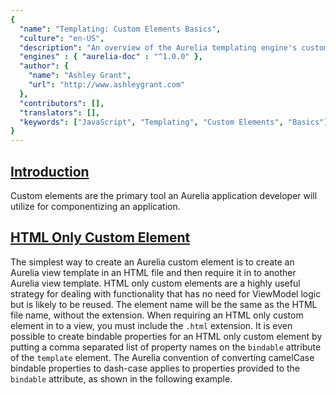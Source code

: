 ```yaml
---
{
  "name": "Templating: Custom Elements Basics",
  "culture": "en-US",
  "description": "An overview of the Aurelia templating engine's custom element functionality basics. Custom Elements are used to add custom components to Aurelia applications.",
  "engines" : { "aurelia-doc" : "^1.0.0" },
  "author": {
  	"name": "Ashley Grant",
  	"url": "http://www.ashleygrant.com"
  },
  "contributors": [],
  "translators": [],
  "keywords": ["JavaScript", "Templating", "Custom Elements", "Basics"]
}
---
```

## [Introduction](aurelia-doc://section/1/version/1.0.0)

Custom elements are the primary tool an Aurelia application developer will utilize for componentizing an application.

## [HTML Only Custom Element](aurelia-doc://section/2/version/1.0.0)

The simplest way to create an Aurelia custom element is to create an Aurelia view template in an HTML file and then require it in to another Aurelia view template. HTML only custom elements are a highly useful strategy for dealing with functionality that has no need for ViewModel logic but is likely to be reused. The element name will be the same as the HTML file name, without the extension. When requiring an HTML only custom element in to a view, you must include the `.html` extension.  It is even possible to create bindable properties for an HTML only custom element by putting a comma separated list of property names on the `bindable` attribute of the `template` element. The Aurelia convention of converting camelCase bindable properties to dash-case applies to properties provided to the `bindable` attribute, as shown in the following example.

<code-listing heading="hello-world.html">
  <source-code lang="HTML">
    <template bindable="firstName, lastName">
      Hello, ${firstName} ${lastName}!
    </template>
  </source-code>
</code-listing>

<code-listing heading="app.html">
  <source-code lang="HTML">
    <template>
      <require from="./hello-world.html"></require>

      <hello-world first-name="Albert" last-name="Einstein"></hello-world>
    </template>
  </source-code>
</code-listing>

HTML only custom elements may require in other custom elements and attributes as well as utilizing any other view resource just like any other Aurelia component may. HTML only custom elements also support explicit two-way databinding for properties, though it is not possible to create properties that default to two-way databinding with HTML only custom elements. For that type of functionality, you will need to provide a ViewModel for your custom element.

The following example shows an Aurelia view utilzing two-way databinding to an example HTML only custom element. The example HTML only custom element itself requires in other custom elements, and utilizes two-way databinding to those custom elements. Note that it is possible to use the full power of Aurelia's templating engine from an HTML custom element, such as using the `debounce` binding behavior.

<code-listing heading="app.html">
  <source-code lang="HTML">
    <template>
      <require from="./example.html"></require>

      Hello, ${guest}!
      <example name.two-way="guest"></example>
    </template>
  </source-code>
</code-listing>

<code-listing heading="example.html">
  <source-code lang="HTML">
    <template bindable="name">
      <require from="./yes-or-no.html"></require>
      <require from="./say-goodbye.html"></require>

      <p>What is your name? <input type="text" value.bind="name & debounce" /></p>
      <yes-or-no question="Are you leaving?" answer.two-way="sayGoodbye"></yes-or-no>
      <say-goodbye if.bind="sayGoodbye" name.bind="name"></say-goodbye>
    </template>
  </source-code>
</code-listing>

<code-listing heading="yes-or-no.html">
  <source-code lang="HTML">
    <template bindable="question, answer">
      <p>
        ${question} <input type="checkbox" checked.bind="answer" />
      </p>
    </template>
  </source-code>
</code-listing>

<code-listing heading="say-goodbye.html">
  <source-code lang="HTML">
    <template bindable="name">
      Goodbye, ${name}!
    </template>
  </source-code>
</code-listing>

## [Custom Element Basics](aurelia-doc://section/3/version/1.0.0)

 Creating custom elements using Aurelia is extremely simple. Simply creating a JavaScript and HTML file pair with the same name is all that is necessary to create an Aurelia custom element. The HTML file must contain an Aurelia template wrapped in a `template` element. The JavaScript file must export a JavaScript class. Aurelia's standard naming convention for custom element VM classes is to append `CustomElement` to the end of the class name, e.g. `SecretMessageCustomElement`. Aurelia will take the JavaScript class name, strip `CustomElement` from the end, and convert it from InitCaps to dash-case for the custom element's name. Note that this means it is possible for the custom element name to not match the file name. Thus, it is recommended to name your custom element files to match the custom element name. It is acceptable to export more than one class from the JavaScript file for a custom element. Aurelia will use the first class exported from the file as the custom element's view-model (VM). Note that each instance of a custom element will receive its own separate VM instance.


Custom elements are not allowed to be self-closing. This means that `<secret-message />` will not work. When using a custom element, you must provide a closing tag as shown in `app.html` below.

 <code-listing heading="secret-message${context.language.fileExtension}">
  <source-code lang="ES 2015/2016">
    export class SecretMessageCustomElement {
      secretMessage = 'Be sure to drink your Ovaltine!';
    }
  </source-code>
  <source-code lang="Typescript">
    export class SecretMessageCustomElement {
      secretMessage:string = 'Be sure to drink your Ovaltine!';
    }
  </source-code>
</code-listing>

<code-listing heading="secret-message.html">
  <source-code lang="HTML">
    <template>
      ${secretMessage}
    </template>
  </source-code>
</code-listing>

<code-listing heading="app.html">
  <source-code lang="HTML">
    <template>
      <require from="./secret-message"></require>

      And now, it's time for a secret message: <secret-message></secret-message>
    </template>
  </source-code>
</code-listing>

It is also possible to explicitly name your custom element by using the `customElement` decorator on the VM class. Simply pass a string to this decorator with the exact name you wish to use for your custom element. Aurelia will not convert the string you pass it to dash-case. This means that `@customElement('SecretMessage')` is not converted to `secret-message` but to `secretmessage`. If any uppercase letters are passed to the decorator and development logging is enabled, Aurelia will log a message alerting you that it has lowercased the name. This is because the DOM is not case-sensitive. Thus you must be explicit about any dashes in the attribute name when using this decorator, e.g. `@customElement('secret-message')`.

Aurelia custom elements do not need to follow the naming conventions for Web Components custom elements. Namely, Aurelia allows you to create custom elements that do not have a dash in their name. This is because the Web Components specs reserve all single-word element names for the browser. Thus, you are free to create a `foo` custom element with Aurelia; however, it is recommended to refrain from creating single-world custom elements to avoid any chance of a possible naming clash in the future. Also, any Aurelia custom elements that are intended to be used as standalone Web Components custom elements MUST have a dash in their name.

Before we move on, let's discuss just how easy it is to create a custom element in Aurelia and the impact it has on Aurelia's naming conventions for custom element view-model classes. One capability of the Aurelia framework is that it can take components that were originally created for use as a page in an application and use them as custom elements. When this happens, Aurelia will use the component's VM class name, dash-case it and use that as the custom element's name. Let's say there is an Aurelia application that provides various pages, one of which is the `Contact` page. All it takes to use the `Contact` page as a custom element on any page in the application is to `require` it in to the view. At that point, it is available as the `contact` custom element in that view. It is even possible to provide bindable properties for the page that can be used when using the page as a custom element. This means that, if you wish, you may ignore the Aurelia naming convention for your custom elements. In the example above, we could have simply named the class `SecretMessage`. The custom element would still be named `secret-message`. Given this capability, it might be considered wise to utilize Aurelia's naming convention for custom elements or use the `customElement` decorator to be explicit when creating a component that is only meant to be used as a custom element and not as a standalone page.

## [Bindable Properties](aurelia-doc://section/4/version/1.0.0)

Any properties or functions of the VM class may be used for binding within the custom element's view; however, a custom element must specify the properties that will be bindable as attributes on the custom element. This is done by decorating each bindable property with the `bindable` decorator. The default binding mode for bindable properties is one-way. This means that a property value can be bound *in* to your custom element, but any changes the custom element makes to the property value will not be propogated *out* of the custom element. This default may be overridden, if needed, by passing a settings object to the `bindable` decorator with a property named `defaultBindingMode` set. This property should be set to one of the three `bindingMode` options: `oneTime`, `oneWay`, or `twoWay`. Both `bindable` and `bindingMode` may be imported from the `aurelia-framework` module. Let's look at an example custom element with a bindable property that defaults to two-way binding.

 <code-listing heading="secret-message${context.language.fileExtension}">
  <source-code lang="ES 2015/2016">
    import {bindable, bindingMode} from 'aurelia-framework';

    export class SecretMessageCustomElement {
      @bindable({ defaultBindingMode: bindingMode.twoWay }) message;
      @bindable allowDestruction = false;

      constructor() {
        setInterval(() => this.deleteMessage(), 10000 );
      }

      deleteMessage() {
        if(this.allowDestruction === true ) {
          this.message = '';
        }
      }
    }
  </source-code>
  <source-code lang="Typescript">
    import {bindable, bindingMode} from 'aurelia-framework';

    export class SecretMessageCustomElement {
      @bindable({ defaultBindingMode: bindingMode.twoWay }) message: string;
      @bindable allowDestruction: boolean = false;

      constructor() {
        setInterval(() => this.deleteMessage(), 10000 );
      }

      deleteMessage() {
        if(this.allowDestruction === true ) {
          this.message = '';
        }
      }
    }
  </source-code>
</code-listing>

<code-listing heading="secret-message.html">
  <source-code lang="HTML">
    <template>
      <p>
        Urgent, secret message: ${message}
      </p>
      <p>
        This message will ${allowDestruction === false ? 'not ' : '' } self-destruct in less than 10 seconds!
      </p>
    </template>
  </source-code>
</code-listing>

<code-listing heading="app.html">
  <source-code lang="HTML">
    <template>
      <require from="./secret-message"></require>

      <p>
        Secret Message: <input type="text" value.bind="message" />
      </p>
      <p>
        Allow Message to Destruct? <input type="checkbox" checked.bind="allowDestruction" />
      </p>
      <secret-message message.bind="message" allow-destruction.bind="allowDestruction" ></secret-message>
    </template>
  </source-code>
</code-listing>

In this example, the `secret-message` custom element will check every ten seconds to see if it needs to destroy (set to an empty string) the message it receives via databinding. When told to destroy the message, Aurelia's databinding system will update the bound property of the component using the custom element, thanks to the custom element specifying that this property's default binding mode is two-way. Thus, the text box will be cleared when the message "self destructs."  Of course, the component using the custom element is free to override this default by explicitly specifying the binding direction via the `one-way`, `two-way`, or `one-time` binding commands.

Whether a secret message that is only shown to the person who writes the message is very useful is for you to decide.

## [Surrogate Behaviors](aurelia-doc://section/5/version/1.0.0)

Surrogate behaviors allow you to add attributes, event handlers, and bindings on the template element for a custom element. This can be extremely useful in many cases, but one particular area that it is helpful is with dealing with `aria` attributes to help add accessibility to your custom elements. When using surrogate behaviors, you add attributes to the template element for your custom element. These attributes will be placed on the custom element itself at runtime. For example, consider the view for a `my-button` custom element:


<code-listing heading="my-button.html">
  <source-code lang="HTML">
    <template role="button">
      <div>My Button</div>
    </template>
  </source-code>
</code-listing>

<code-listing heading="Template using `my-button` custom element">
  <source-code lang="HTML">
    <template>
      <require from="my-button"></reqire>

      <my-button></my-button>
    </template>
  </source-code>
</code-listing>

The `role="button"` attribute will automatically be set on the `my-button` element whenever it used in an Aurelia application. If you were to check your browser's Dev Tools while running a template that used the `my-buttom` custom element, you will see something that looks like the below

<code-listing heading="Template using `my-button` custom element">
  <source-code lang="HTML">
    <my-button class="au-target" au-target-id="1" role="button">
      <div>My Button</div>
    </my-button>
  </source-code>
</code-listing>

It is important to note that Surrogate Behaviors cannot be used with a custom element that is using the `@containerless` decorator discussed below as this decorator removes the wrapping custom element from the DOM, and thus there is nowhere for the Surrogate Behaviors to be placed.

## [Content Projection](aurelia-doc://section/6/version/1.0.0)

> Info: `<slot>` vs `<content>`
> Throughout its beta, Aurelia has used the `<content>` element for content projection. This will be changing in RC1, as Aurelia moves to the `<slot>` element. This is being done to synchronize with changes made to the Web Components specifications. In the meantime, you can simply replace `<slot></slot>` with `<content></content>` in the examples below.

So far, we've only talked about custom elements that look like `<custom-element attr.bind="vmProp"></custom-element>`. Now it's time to look at creating custom elements that have content inside them. Let's create a name tag custom element. When the `name-tag` element is used, it will take the name it will display as content in the element.

<code-listing heading="`name-tag` custom element usage">
  <source-code lang="HTML">
    <name-tag>
      Ralphie
    </name-tag>
  </source-code>
</code-listing>

Aurelia custom elements utilize the "slot based" content projection standard from the Web Component specifications. Let's look at how this will work with our `name-tag` element. This custom element utilizes a single slot, so we simply need to add a `<slot></slot>` element in our template where we would like content to be projected.

<code-listing heading="name-tag.html">
  <source-code lang="HTML">
    <template>
      <div class="header">
        Hello, my name is
      </div>
      <div class="name">
        <slot></slot>
      </div>
    </template>
  </source-code>
</code-listing>

Aurelia will project the element's content in to the template where the `<slot></slot>` element is located.

## [Options for Customizing Aurelia Custom Element Processing](aurelia-doc://section/7/version/1.0.0)

There are lots of options that allow you to change how custom elements work. These are expressed by decorators added to the custom element's viewmodel or properties on the viewmodel.

* `@children(selector)` - Decorates a property to create an array on your class that has its items automatically synchronized based on a query selector against the element's immediate child content.
* `@child(selector)` - Decorates a property to create a reference to a single immediate child content element.
* `@processContent(false|Function)` - Tells the compiler that the element's content requires special processing. If you provide `false` to the decorator, the compiler will not process the content of your custom element. It is expected that you will do custom processing yourself. But, you can also supply a custom function that lets you process the content during the view's compilation. That function can then return true/false to indicate whether or not the compiler should also process the content. The function takes the following form `function(compiler, resources, node, instruction):boolean`
* `@useView(path)` - Specifies a different view to use.
* `@noView()` - Indicates that this custom element does not have a view and that the author intends for the element to handle its own rendering internally.
* `@inlineView(markup, dependencies?)` - Allows the developer to provide a string that will be compiled into the view.
* `@useShadowDOM()` - Causes the view to be rendered in the ShadowDOM. When an element is rendered to ShadowDOM, a special `DOMBoundary` instance can optionally be injected into the constructor. This represents the shadow root.
* `@containerless()` - Causes the element's view to be rendered without the custom element container wrapping it. This cannot be used in conjunction with `@child`, `@children` or `@useShadowDOM` decorators. It also cannot be used with surrogate behaviors. Use sparingly.

